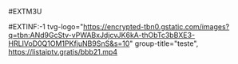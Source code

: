 #EXTM3U

#EXTINF:-1 tvg-logo="https://encrypted-tbn0.gstatic.com/images?q=tbn:ANd9GcStv-vPWABxJdjcvJK6kA-thObTc3bBXE3-HRLIVoD0Q1OM1PKfjuNB9SnS&s=10" group-title="teste",
https://listaiptv.gratis/bbb21.mp4
